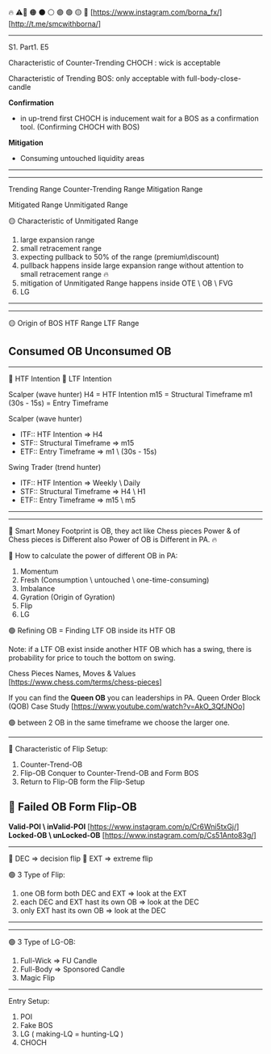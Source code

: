 🔥 ⚠️🔴 🟠 ⚫ ⚪ 🟣 🟢 🟡 🔵
[https://www.instagram.com/borna_fx/]
[http://t.me/smcwithborna/]

--------------------------------------
S1. Part1. E5

Characteristic of Counter-Trending CHOCH : wick is acceptable

Characteristic of Trending BOS: only acceptable with full-body-close-candle



**Confirmation**
- in up-trend first CHOCH is inducement wait for a BOS as a confirmation tool. (Confirming CHOCH with BOS)

**Mitigation**
- Consuming untouched liquidity areas
--------------------------------------

--------------------------------------
Trending Range
Counter-Trending Range
Mitigation Range

Mitigated Range
Unmitigated Range 

🟡 Characteristic of Unmitigated Range 
1. large expansion range
2. small retracement  range
3. expecting pullback to 50% of the range (premium\discount)
4. pullback happens inside large expansion range without attention to small retracement range 🔥
5. mitigation of Unmitigated Range happens inside OTE \ OB \ FVG 
6. LG
--------------------------------------

--------------------------------------
🟡 Origin of BOS
HTF Range
LTF Range

Consumed OB
Unconsumed OB
--------------------------------------

--------------------------------------
🔴 HTF Intention
🔴 LTF Intention

Scalper (wave hunter)
H4  = HTF Intention 
m15 = Structural Timeframe
m1 (30s - 15s)  = Entry Timeframe


Scalper (wave hunter)
- ITF:: HTF Intention        => H4  
- STF:: Structural Timeframe => m15
- ETF:: Entry Timeframe      => m1 \ (30s - 15s)

Swing Trader (trend hunter)
- ITF:: HTF Intention        => Weekly \ Daily
- STF:: Structural Timeframe => H4 \ H1
- ETF:: Entry Timeframe      => m15 \ m5 
--------------------------------------

--------------------------------------
🔵 Smart Money Footprint is OB, they act like Chess pieces
Power &  of Chess pieces is Different also Power of OB is Different in PA. 🔥

🔴 How to calculate the power of different OB in PA:
1. Momentum 
2. Fresh  (Consumption \ untouched \ one-time-consuming) 
3. Imbalance 
4. Gyration (Origin of Gyration)
5. Flip
6. LG

🟢 Refining OB = Finding LTF OB inside its HTF OB

Note: if a LTF OB exist inside another HTF OB which has a swing, there is probability for price to touch the bottom on swing.


Chess Pieces Names, Moves & Values [https://www.chess.com/terms/chess-pieces]

If you can find the **Queen OB** you can leaderships in PA. 
Queen Order Block (QOB) Case Study [https://www.youtube.com/watch?v=AkO_3QfJNOo]

🟢 between 2 OB in the same timeframe we choose the larger one.

--------------------------------------
🔴 Characteristic of Flip Setup:
1. Counter-Trend-OB
2. Flip-OB Conquer to Counter-Trend-OB and Form BOS
3. Return to Flip-OB form the Flip-Setup

🔴 Failed OB Form Flip-OB
--------------------------------------



**Valid-POI \ inValid-POI** [https://www.instagram.com/p/Cr6Wni5txGj/]
**Locked-OB \ unLocked-OB** [https://www.instagram.com/p/Cs51Anto83g/]



--------------------------------------
🔴 DEC => decision flip
🔴 EXT => extreme flip

🟢 3 Type of Flip:
1. one OB form both DEC and EXT         => look at the EXT
2. each DEC and EXT hast its own OB     => look at the DEC
3. only EXT hast its own OB             => look at the DEC
--------------------------------------


--------------------------------------
🟢 3 Type of LG-OB:
1. Full-Wick => FU Candle
2. Full-Body => Sponsored Candle
3. Magic Flip
--------------------------------------


Entry Setup:
1. POI
2. Fake BOS
3. LG ( making-LQ = hunting-LQ )
4. CHOCH

